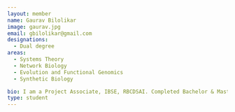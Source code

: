 ```yaml
---
layout: member
name: Gaurav Bilolikar
image: gaurav.jpg
email: gbilolikar@gmail.com
designations: 
  - Dual degree
areas:
  - Systems Theory
  - Network Biology
  - Evolution and Functional Genomics
  - Synthetic Biology

bio: I am a Project Associate, IBSE, RBCDSAI. Completed Bachelor & Master of Technology in Biological Engineering, IIT Madras and Working on data analysis of transcriptome in mammalian tissues "
type: student
---
```

